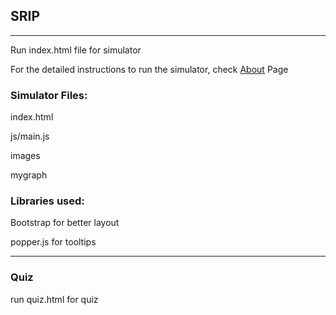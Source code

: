 ## SRIP

--------------------------------------------------------------------------------

Run index.html file for simulator

For the detailed instructions to run the simulator, check [About](https://github.com/anushkayadav/vlsi-iiith/blob/master/SRIP/Codes/About.txt) Page

### Simulator Files:

index.html

js/main.js

images

mygraph


### Libraries used:

Bootstrap for better layout

popper.js for tooltips

----------------------------------------------------------------------------------
### Quiz
 
 run quiz.html for quiz
